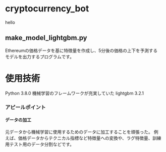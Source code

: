 # cryptocurrency_bot

hello

## make_model_lightgbm.py

Ethereumの価格データを基に特徴量を作成し、5分後の価格の上下を予測するモデルを出力するプログラムです。

# 使用技術

Python 3.8.0
  機械学習のフレームワークが充実していた
lightgbm 3.2.1


### アピールポイント

#### データの加工

元データから機械学習に使用するためのデータに加工することを頑張った。
例えば、価格データからテクニカル指標など特徴量への変換や、ラグ特徴量、訓練用テスト用のデータ分割などです。

####

